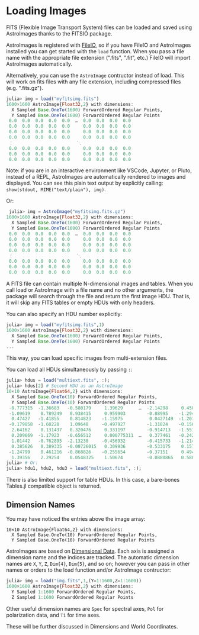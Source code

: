 # Loading Images

FITS (Flexible Image Transport System) files can be loaded and saved using AstroImages thanks to the FITSIO package.

AstroImages is registered with [FileIO](https://juliaio.github.io/FileIO.jl/stable/), so if you have FileIO and AstroImages
installed you can get started with the `load` function. When you pass a file name with the appropriate file extension (".fits", ".fit", etc.)
FileIO will import AstroImages automatically.

Alternatively, you can use the `AstroImage` contructor instead of load. This will work on fits files with any file extension, including compressed
files (e.g. ".fits.gz").

```julia
julia> img = load("myfitsimg.fits")
1600×1600 AstroImage{Float32,2} with dimensions:
  X Sampled Base.OneTo(1600) ForwardOrdered Regular Points,
  Y Sampled Base.OneTo(1600) ForwardOrdered Regular Points
 0.0  0.0  0.0  0.0  0.0  …  0.0  0.0  0.0  0.0
 0.0  0.0  0.0  0.0  0.0     0.0  0.0  0.0  0.0
 0.0  0.0  0.0  0.0  0.0     0.0  0.0  0.0  0.0
 0.0  0.0  0.0  0.0  0.0     0.0  0.0  0.0  0.0
 ⋮                        ⋱
 0.0  0.0  0.0  0.0  0.0     0.0  0.0  0.0  0.0
 0.0  0.0  0.0  0.0  0.0     0.0  0.0  0.0  0.0
 0.0  0.0  0.0  0.0  0.0     0.0  0.0  0.0  0.0
```

Note: if you are in an interactive environment like VSCode, Jupyter, or Pluto, instead of a REPL, AstroImages are automatically
rendered to images and displayed. You can see this plain text output by explicitly calling:
`show(stdout, MIME("text/plain"), img)`.

Or:
```julia
 julia> img = AstroImage("myfitsimg.fits.gz")
1600×1600 AstroImage{Float32,2} with dimensions:
  X Sampled Base.OneTo(1600) ForwardOrdered Regular Points,
  Y Sampled Base.OneTo(1600) ForwardOrdered Regular Points
 0.0  0.0  0.0  0.0  0.0  …  0.0  0.0  0.0  0.0
 0.0  0.0  0.0  0.0  0.0     0.0  0.0  0.0  0.0
 0.0  0.0  0.0  0.0  0.0     0.0  0.0  0.0  0.0
 0.0  0.0  0.0  0.0  0.0     0.0  0.0  0.0  0.0
 ⋮                        ⋱
 0.0  0.0  0.0  0.0  0.0     0.0  0.0  0.0  0.0
 0.0  0.0  0.0  0.0  0.0     0.0  0.0  0.0  0.0
 0.0  0.0  0.0  0.0  0.0     0.0  0.0  0.0  0.0
```

A FITS file can contain multiple N-dimensional images and tables.
When you call load or AstroImage with a file name and no other arguments, the package will search through the file
and return the first image HDU. That is, it will skip any FITS tables or empty HDUs with only headers.

You can also specify an HDU number explicitly:
```julia
julia> img = load("myfitsimg.fits",1)
1600×1600 AstroImage{Float32,2} with dimensions:
  X Sampled Base.OneTo(1600) ForwardOrdered Regular Points,
  Y Sampled Base.OneTo(1600) ForwardOrdered Regular Points
...
```
This way, you can load specific images from multi-extension files.

You can load all HDUs simultaneously by passing `:`:

```julia
julia> hdus = load("multiext.fits", :);
julia> hdus[2] # Second HDU as an AstroImage
10×10 AstroImage{Float64,2} with dimensions:
  X Sampled Base.OneTo(10) ForwardOrdered Regular Points,
  Y Sampled Base.OneTo(10) ForwardOrdered Regular Points
 -0.777315  -1.36683   -0.580179     1.39629      …  -2.14298     0.450059   0.432065
 -1.09619    0.789249   0.938415     0.959903        -0.88995    -1.29406   -0.4291
  0.47427   -1.41855    0.814823    -1.15975          0.0427149  -1.20116   -0.0920709
 -0.179858  -1.60228    1.09648     -0.497927        -1.31824    -0.156529  -0.0223846
  2.64162    0.131437   0.320476     0.331197        -0.914713   -1.55162   -0.18862
  0.209669  -1.17923   -0.656512     0.000775311  …   0.377461   -0.24278    0.967202
  1.01442   -0.762895  -2.13238     -0.456932        -0.415733   -1.21416   -1.6108
  0.385626   0.389335  -0.00726015   0.309936        -0.533175    0.157878   0.100876
 -1.24799    0.461216  -0.868826    -0.255654        -0.37151     0.49479   -1.87129
  1.39356    2.29254    0.0548325    1.50674         -0.0880865   0.580978  -1.81629
julia> # Or:
julia> hdu1, hdu2, hdu3 = load("multiext.fits", :);
```

There is also limited support for table HDUs. In this case, a bare-bones Tables.jl compatible 
object is returned.

## Dimension Names
You may have noticed the entries above the image array:
```
10×10 AstroImage{Float64,2} with dimensions:
  X Sampled Base.OneTo(10) ForwardOrdered Regular Points,
  Y Sampled Base.OneTo(10) ForwardOrdered Regular Points
```

AstroImages are based on [Dimensional Data](https://github.com/rafaqz/DimensionalData.jl). Each axis is assigned a dimension name
and the indices are tracked.
The automatic dimension names are `X`, `Y`, `Z`, `Dim{4}`, `Dim{5}`, and so on; however you can pass in other names or orders to the load function and/or AstroImage contructor:

```julia
julia> img = load("img.fits",1,(Y=1:1600,Z=1:1600))
1600×1600 AstroImage{Float32,2} with dimensions:
  Y Sampled 1:1600 ForwardOrdered Regular Points,
  Z Sampled 1:1600 ForwardOrdered Regular Points
```
Other useful dimension names are `Spec` for spectral axes, `Pol` for polarization data, and `Ti` for time axes.

These will be further discussed in Dimensions and World Coordinates.
